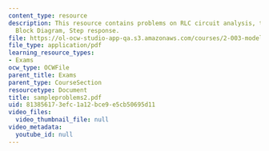 ```yaml
---
content_type: resource
description: This resource contains problems on RLC circuit analysis, transfer function,
  Block Diagram, Step response.
file: https://ol-ocw-studio-app-qa.s3.amazonaws.com/courses/2-003-modeling-dynamics-and-control-i-spring-2005/813856173efc1a12bce9e5cb50695d11_sampleproblems2.pdf
file_type: application/pdf
learning_resource_types:
- Exams
ocw_type: OCWFile
parent_title: Exams
parent_type: CourseSection
resourcetype: Document
title: sampleproblems2.pdf
uid: 81385617-3efc-1a12-bce9-e5cb50695d11
video_files:
  video_thumbnail_file: null
video_metadata:
  youtube_id: null
---
```

